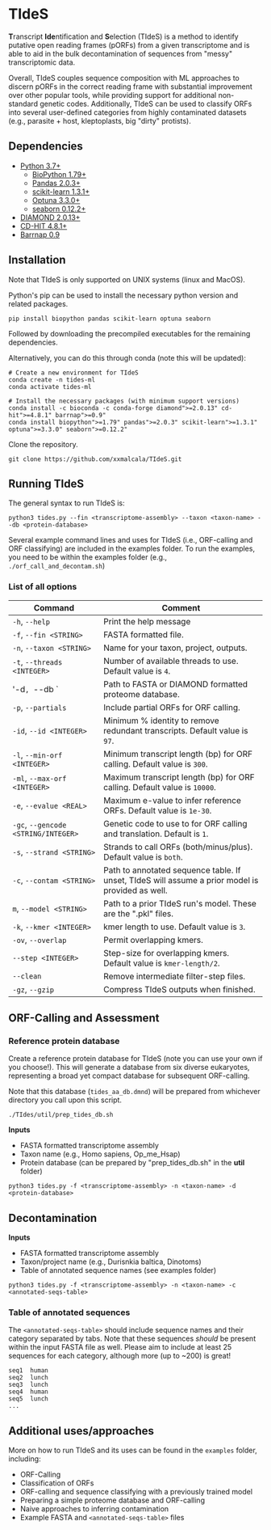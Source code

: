 # TIdeS

**T**ranscript **Ide**ntification and **S**election (TIdeS) is a method to identify putative open reading frames (pORFs) from a given transcriptome and is able to aid in the bulk decontamination of sequences from "messy" transcriptomic data. 

Overall, TIdeS couples sequence composition with ML approaches to discern pORFs in the correct reading frame with substantial improvement over other popular tools, while providing support for additional non-standard genetic codes. Additionally, TIdeS can be used to classify ORFs into several user-defined categories from highly contaminated datasets (e.g., parasite + host, kleptoplasts, big "dirty" protists).

## Dependencies
+ [Python 3.7+](https://www.python.org/downloads/)
  - [BioPython 1.79+](https://biopython.org/wiki/Download)
  - [Pandas 2.0.3+](https://pandas.pydata.org/)
  - [scikit-learn 1.3.1+](https://scikit-learn.org/stable/)
  - [Optuna 3.3.0+](https://optuna.org/#installation)
  - [seaborn 0.12.2+](https://seaborn.pydata.org/installing.html)
+ [DIAMOND 2.0.13+](https://github.com/bbuchfink/diamond)
+ [CD-HIT 4.8.1+](https://github.com/weizhongli/cdhit)
+ [Barrnap 0.9](https://github.com/tseemann/barrnap)

## Installation
Note that TIdeS is only supported on UNIX systems (linux and MacOS).

Python's pip can be used to install the necessary python version and related packages.

```
pip install biopython pandas scikit-learn optuna seaborn
```

Followed by downloading the precompiled executables for the remaining dependencies.

Alternatively, you can do this through conda (note this will be updated):
```
# Create a new environment for TIdeS
conda create -n tides-ml
conda activate tides-ml

# Install the necessary packages (with minimum support versions)
conda install -c bioconda -c conda-forge diamond">=2.0.13" cd-hit">=4.8.1" barrnap">=0.9"
conda install biopython">=1.79" pandas">=2.0.3" scikit-learn">=1.3.1" optuna">=3.3.0" seaborn">=0.12.2"
```

Clone the repository.
```
git clone https://github.com/xxmalcala/TIdeS.git
```

## Running TIdeS
The general syntax to run TIdeS is:

```
python3 tides.py --fin <transcriptome-assembly> --taxon <taxon-name> --db <protein-database>
```

Several example command lines and uses for TIdeS (i.e., ORF-calling and ORF classifying) are included in the examples folder. To run the examples, you need to be within the examples folder (e.g., `./orf_call_and_decontam.sh`)

### List of all options

|    Command                |  Comment  |
|---------------------------|-----------|
| `-h`, `--help`  | Print the help message |
| `-f`, `--fin <STRING>`  | FASTA formatted file. |
| `-n`,  `--taxon <STRING>`  | Name for your taxon, project, outputs. |
| `-t`, `--threads <INTEGER>`  | Number of available threads to use. Default value is `4`. |
| '-d`, `--db <STRING>`  | Path to FASTA or DIAMOND formatted proteome database. |
|`-p`, `--partials`  | Include partial ORFs for ORF calling. |
|`-id`, `--id <INTEGER>`  | Minimum % identity to remove redundant transcripts. Default value is `97`. |
|`-l`, `--min-orf <INTEGER>`  | Minimum transcript length (bp) for ORF calling. Default value is `300`. |
|`-ml`, `--max-orf <INTEGER>`  | Maximum transcript length (bp) for ORF calling. Default value is `10000`. |
|`-e`, `--evalue <REAL>`  | Maximum e-value to infer reference ORFs. Default value is `1e-30`. |
|`-gc`, `--gencode <STRING/INTEGER>`  | Genetic code to use to for ORF calling and translation. Default is `1`. |
|`-s`, `--strand <STRING>`  | Strands to call ORFs (both/minus/plus). Default value is `both`. |
|`-c`, `--contam <STRING>`  | Path to annotated sequence table. If unset, TIdeS will assume a prior model is provided as well. |
| `m`, `--model <STRING>`  | Path to a prior TIdeS run's model. These are the ".pkl" files. |
|`-k`, `--kmer <INTEGER>`  | kmer length to use. Default value is `3`. |
|`-ov`, `--overlap`  | Permit overlapping kmers. |
|`--step <INTEGER>`  | Step-size for overlapping kmers. Default value is `kmer-length/2`. | 
|`--clean`  | Remove intermediate filter-step files. |
|`-gz`, `--gzip`  | Compress TIdeS outputs when finished. | 

## ORF-Calling and Assessment
### Reference protein database
Create a reference protein database for TIdeS (note you can use your own if you choose!).
This will generate a database from six diverse eukaryotes, representing a broad yet compact database for subsequent ORF-calling.

Note that this database (```tides_aa_db.dmnd```) will be prepared from whichever directory you call upon this script.

```
./TIdes/util/prep_tides_db.sh
```

**Inputs**
- FASTA formatted transcriptome assembly
- Taxon name (e.g., Homo sapiens, Op_me_Hsap)
- Protein database (can be prepared by "prep_tides_db.sh" in the **util** folder)

```
python3 tides.py -f <transcriptome-assembly> -n <taxon-name> -d <protein-database>
```

## Decontamination
**Inputs**
- FASTA formatted transcriptome assembly
- Taxon/project name (e.g., Durisnkia baltica, Dinotoms)
- Table of annotated sequence names (see examples folder)

```
python3 tides.py -f <transcriptome-assembly> -n <taxon-name> -c <annotated-seqs-table>
```
### Table of annotated sequences
The `<annotated-seqs-table>` should include sequence names and their category separated by tabs. Note that these sequences _should_ be present within the input FASTA file as well. Please aim to include at least 25 sequences for each category, although more (up to ~200) is great!

```
seq1  human
seq2  lunch
seq3  lunch
seq4  human
seq5  lunch
...
```

## Additional uses/approaches
More on how to run TIdeS and its uses can be found in the ```examples``` folder, including:
+ ORF-Calling
+ Classification of ORFs
+ ORF-calling and sequence classifying with a previously trained model
+ Preparing a simple proteome database and ORF-calling
+ Naive approaches to inferring contamination
+ Example FASTA and `<annotated-seqs-table>` files
